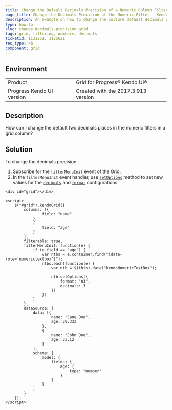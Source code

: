 ```yaml
---
title: Change the Default Decimals Precision of a Numeric Column Filters in the Grid
page_title: Change the Decimals Precision of the Numeric Filter - Kendo UI Grid for jQuery
description: An example on how to change the culture default decimals precision in the filter NumericTextBox in the Kendo UI Grid.
type: how-to
slug: change-decimals-precision-grid
tags: grid, filtering, numbers, decimals
ticketid: 1131251, 1125621
res_type: kb
component: grid
---
```


## Environment

<table>
 <tr>
  <td>Product</td>
  <td>Grid for Progress® Kendo UI®</td>
 </tr>
 <tr>
  <td>Progress Kendo UI version</td>
  <td>Created with the 2017.3.913 version</td>
 </tr>
</table>

## Description

How can I change the default two decimals places in the numeric filters in a grid column?

## Solution

To change the decimals precision:

1. Subscribe for the [`filterMenuInit`](https://docs.telerik.com/kendo-ui/api/javascript/ui/grid/events/filtermenuinit) event of the Grid.
1. In the `filterMenuInit` event handler, use [`setOptions`](https://docs.telerik.com/kendo-ui/api/javascript/ui/widget/methods/setoptions) method to set new values for the [`decimals`](https://docs.telerik.com/kendo-ui/api/javascript/ui/numerictextbox/configuration/decimals) and [`format`](https://docs.telerik.com/kendo-ui/api/javascript/ui/numerictextbox/configuration/format) configurations.

```dojo
<div id="grid"></div>

<script>
    $("#grid").kendoGrid({
        columns: [{
                field: "name"
            },
            {
                field: "age"
            }
        ],
        filterable: true,
        filterMenuInit: function(e) {
            if (e.field == "age") {
                var ntbs = e.container.find("[data-role='numerictextbox']");
                ntbs.each(function(e) {
                    var ntb = $(this).data("kendoNumericTextBox");

                    ntb.setOptions({
                        format: "n3",
                        decimals: 3
                    })
                })
            }
        },
        dataSource: {
            data: [{
                    name: "Jane Doe",
                    age: 30.333
                },
                {
                    name: "John Doe",
                    age: 33.12
                }
            ],
            schema: {
                model: {
                    fields: {
                        age: {
                            type: "number"
                        }
                    }
                }
            }
        }
    });
</script>
```
